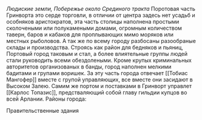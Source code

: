 *Людиские земли, Побережье около Срединого тракта*
Поротовая часть Гринворта это серде торговли, в отличии от центра задесь нет усадьб и особняков аристократов, эта часть столицы наполнена простыми сколочеными или полукамеными домами, огромным количеством таверн, баров и кабаков для проплывающих мимо моряков или местных рыболовов. А так же по всему городу разбосаны разообраные склады и производства. Строясь как район для бедняков и пьяниц, Портовый город таковым и стал, а более влиятельные группы людей стали руководить всеми обездолеными. Кроме крупых криминальных авторитетов организованых в банды, город наполнен мелкими бадитами и групами воришек. За эту часть города отвечает [[Тобиас Мангофер]] вместе с групой управляющих, все вместе они засидают в Высоком Залею. Самим же портом и поставками в Гринворт управлет [[Карлос Топазис]], предстваляющий собой главу гильдии купцов во всей Арлании. 
Районы города: 

Правительственные здания 